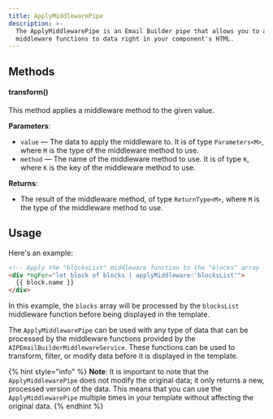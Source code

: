 ```yaml
---
title: ApplyMiddlewarePipe
description: >-
  The ApplyMiddlewarePipe is an Email Builder pipe that allows you to apply
  middleware functions to data right in your component's HTML.
---
```


## Methods

#### transform()

This method applies a middleware method to the given value.

**Parameters**:

* `value` — The data to apply the middleware to. It is of type `Parameters<M>`, where `M` is the type of the middleware method to use.
* `method` — The name of the middleware method to use. It is of type `K`, where `K` is the key of the middleware method to use.

**Returns**:

* The result of the middleware method, of type `ReturnType<M>`, where `M` is the type of the middleware method to use.

## **Usage**

Here's an example:

```html
<!-- Apply the "blocksList" middleware function to the "blocks" array -->
<div *ngFor="let block of blocks | applyMiddleware:'blocksList'">
  {{ block.name }}
</div>
```

In this example, the `blocks` array will be processed by the `blocksList` middleware function before being displayed in the template.

The `ApplyMiddlewarePipe` can be used with any type of data that can be processed by the middleware functions provided by the `AIPEmailBuilderMiddlewareService`. These functions can be used to transform, filter, or modify data before it is displayed in the template.

{% hint style="info" %}
**Note**: It is important to note that the `ApplyMiddlewarePipe` does not modify the original data; it only returns a new, processed version of the data. This means that you can use the `ApplyMiddlewarePipe` multiple times in your template without affecting the original data.
{% endhint %}

